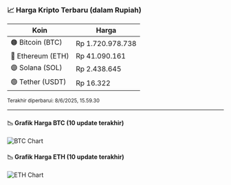 

<!-- HARGA_KRIPTO -->
### 📈 Harga Kripto Terbaru (dalam Rupiah)

| Koin     | Harga         |
|----------|---------------|
| 🟠 Bitcoin (BTC)   | Rp 1.720.978.738 |
| 🔵 Ethereum (ETH)  | Rp 41.090.161 |
| 🟣 Solana (SOL)    | Rp 2.438.645 |
| 🟢 Tether (USDT)   | Rp 16.322 |

<sub>Terakhir diperbarui: 8/6/2025, 15.59.30</sub>

---

#### 📉 Grafik Harga BTC (10 update terakhir)
![BTC Chart](https://quickchart.io/chart?c=%7B%22type%22%3A%22line%22%2C%22data%22%3A%7B%22labels%22%3A%5B%2206%3A20%3A49%22%2C%2206%3A46%3A17%22%2C%2206%3A57%3A16%22%2C%2207%3A22%3A51%22%2C%2207%3A35%3A42%22%2C%2207%3A46%3A43%22%2C%2207%3A57%3A36%22%2C%2208%3A31%3A18%22%2C%2208%3A48%3A41%22%2C%2208%3A59%3A30%22%5D%2C%22datasets%22%3A%5B%7B%22label%22%3A%22Bitcoin%22%2C%22data%22%3A%5B1721637848%2C1722750358%2C1721861949%2C1721871258%2C1721562525%2C1721128567%2C1720920646%2C1720577680%2C1720954655%2C1720978738%5D%2C%22fill%22%3Afalse%2C%22borderColor%22%3A%22blue%22%2C%22tension%22%3A0.1%7D%5D%7D%7D)

#### 📉 Grafik Harga ETH (10 update terakhir)
![ETH Chart](https://quickchart.io/chart?c=%7B%22type%22%3A%22line%22%2C%22data%22%3A%7B%22labels%22%3A%5B%2206%3A20%3A49%22%2C%2206%3A46%3A17%22%2C%2206%3A57%3A16%22%2C%2207%3A22%3A51%22%2C%2207%3A35%3A42%22%2C%2207%3A46%3A43%22%2C%2207%3A57%3A36%22%2C%2208%3A31%3A18%22%2C%2208%3A48%3A41%22%2C%2208%3A59%3A30%22%5D%2C%22datasets%22%3A%5B%7B%22label%22%3A%22Ethereum%22%2C%22data%22%3A%5B41000726%2C41045418%2C41045410%2C41029125%2C41039784%2C41032561%2C41027240%2C41083535%2C41069617%2C41090161%5D%2C%22fill%22%3Afalse%2C%22borderColor%22%3A%22blue%22%2C%22tension%22%3A0.1%7D%5D%7D%7D)

<!-- /HARGA_KRIPTO -->